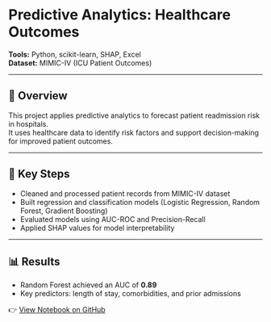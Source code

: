 # Predictive Analytics: Healthcare Outcomes

**Tools:** Python, scikit-learn, SHAP, Excel  
**Dataset:** MIMIC-IV (ICU Patient Outcomes)  

---

## 📌 Overview
This project applies predictive analytics to forecast patient readmission risk in hospitals.  
It uses healthcare data to identify risk factors and support decision-making for improved patient outcomes.

---

## 🔑 Key Steps
- Cleaned and processed patient records from MIMIC-IV dataset  
- Built regression and classification models (Logistic Regression, Random Forest, Gradient Boosting)  
- Evaluated models using AUC-ROC and Precision-Recall  
- Applied SHAP values for model interpretability  

---

## 📊 Results
- Random Forest achieved an AUC of **0.89**  
- Key predictors: length of stay, comorbidities, and prior admissions  

👉 [View Notebook on GitHub](https://github.com/DataPhil17)
